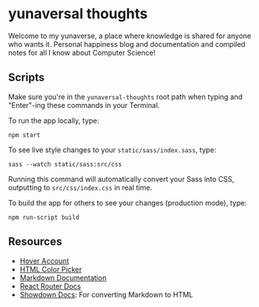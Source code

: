 # yunaversal thoughts

Welcome to my yunaverse, a place where knowledge is shared for anyone who wants it. Personal happiness blog and documentation and compiled notes for all I know about Computer Science!

## Scripts

Make sure you're in the `yunaversal-thoughts` root path when typing and "Enter"-ing these commands in your Terminal.

To run the app locally, type:

```
npm start
```

To see live style changes to your `static/sass/index.sass`, type:

```
sass --watch static/sass:src/css
```

Running this command will automatically convert your Sass into CSS, outputting to `src/css/index.css` in real time.

To build the app for others to see your changes (production mode), type:

```
npm run-script build
```

## Resources

- [Hover Account](https://www.hover.com/control_panel/domain/yunashin.me)
- [HTML Color Picker](https://htmlcolorcodes.com/color-picker/)
- [Markdown Documentation](https://bitbucket.org/tutorials/markdowndemo/src/master/)
- [React Router Docs](https://reactrouter.com/web/api/Switch)
- [Showdown Docs](https://github.com/showdownjs/showdown): For converting Markdown to HTML
